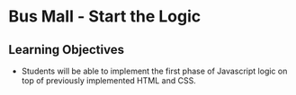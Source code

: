 # Bus Mall - Start the Logic

## Learning Objectives
- Students will be able to implement the first phase of Javascript logic on top of previously implemented HTML and CSS.
